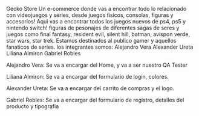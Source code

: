 Gecko Store
Un e-commerce donde vas a encontrar todo lo relacionado con videojuegos y series,
desde juegos fisicos, consolas, figuras y accesorios!
Aqui vas a encontrar todos los juegos nuevos de ps4, ps5 y nintendo switch!
figuras de pesonajes de diferentes sagas de seres y juegos como final fantasy, resident evil, silent hill, batman, avispon verde, star wars, star trek.
Estamos destinados al publico gamer y aquellos fanaticos de series.
los integrantes somos:
Alejandro Vera
Alexander Ureta
Liliana Almiron
Gabriel Robles

Alejandro Vera:
Se va a encargar del Home, y va a ser nuestro QA Tester

Liliana Almiron:
Se va a encargar del formulario de login, colores.

Alexander Ureta:
Se va a encargar del carrito de compras y el logo.

Gabriel Robles:
Se va a encargar del formulario de registro, detalles del producto y tipografia
